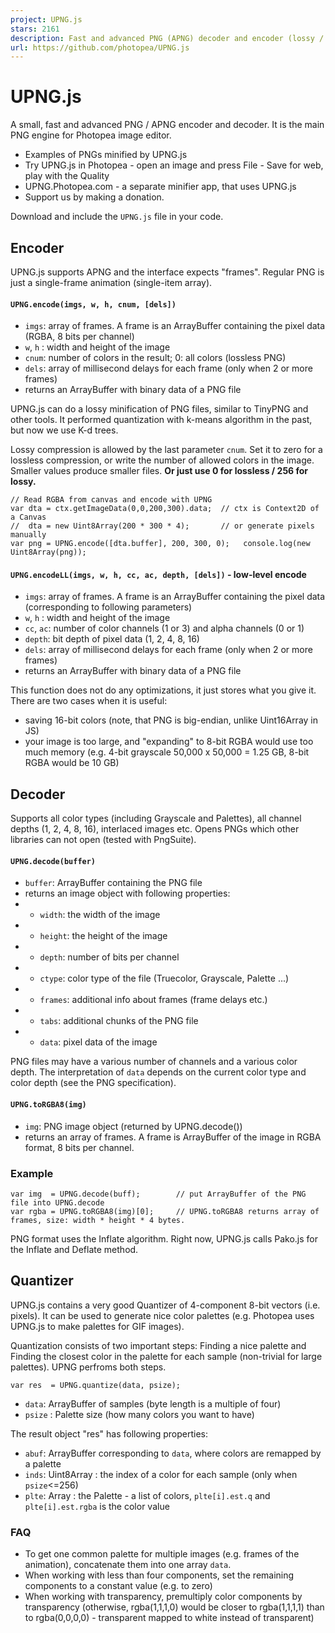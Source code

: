 ```yaml
---
project: UPNG.js
stars: 2161
description: Fast and advanced PNG (APNG) decoder and encoder (lossy / lossless)
url: https://github.com/photopea/UPNG.js
---
```


UPNG.js
=======

A small, fast and advanced PNG / APNG encoder and decoder. It is the main PNG engine for Photopea image editor.

-   Examples of PNGs minified by UPNG.js
-   Try UPNG.js in Photopea - open an image and press File - Save for web, play with the Quality
-   UPNG.Photopea.com - a separate minifier app, that uses UPNG.js
-   Support us by making a donation.

Download and include the `UPNG.js` file in your code.

Encoder
-------

UPNG.js supports APNG and the interface expects "frames". Regular PNG is just a single-frame animation (single-item array).

#### `UPNG.encode(imgs, w, h, cnum, [dels])`

-   `imgs`: array of frames. A frame is an ArrayBuffer containing the pixel data (RGBA, 8 bits per channel)
-   `w`, `h` : width and height of the image
-   `cnum`: number of colors in the result; 0: all colors (lossless PNG)
-   `dels`: array of millisecond delays for each frame (only when 2 or more frames)
-   returns an ArrayBuffer with binary data of a PNG file

UPNG.js can do a lossy minification of PNG files, similar to TinyPNG and other tools. It performed quantization with k-means algorithm in the past, but now we use K-d trees.

Lossy compression is allowed by the last parameter `cnum`. Set it to zero for a lossless compression, or write the number of allowed colors in the image. Smaller values produce smaller files. **Or just use 0 for lossless / 256 for lossy.**

```
// Read RGBA from canvas and encode with UPNG
var dta = ctx.getImageData(0,0,200,300).data;  // ctx is Context2D of a Canvas
//  dta = new Uint8Array(200 * 300 * 4);       // or generate pixels manually
var png = UPNG.encode([dta.buffer], 200, 300, 0);   console.log(new Uint8Array(png));
```

#### `UPNG.encodeLL(imgs, w, h, cc, ac, depth, [dels])` - low-level encode

-   `imgs`: array of frames. A frame is an ArrayBuffer containing the pixel data (corresponding to following parameters)
-   `w`, `h` : width and height of the image
-   `cc`, `ac`: number of color channels (1 or 3) and alpha channels (0 or 1)
-   `depth`: bit depth of pixel data (1, 2, 4, 8, 16)
-   `dels`: array of millisecond delays for each frame (only when 2 or more frames)
-   returns an ArrayBuffer with binary data of a PNG file

This function does not do any optimizations, it just stores what you give it. There are two cases when it is useful:

-   saving 16-bit colors (note, that PNG is big-endian, unlike Uint16Array in JS)
-   your image is too large, and "expanding" to 8-bit RGBA would use too much memory (e.g. 4-bit grayscale 50,000 x 50,000 = 1.25 GB, 8-bit RGBA would be 10 GB)

Decoder
-------

Supports all color types (including Grayscale and Palettes), all channel depths (1, 2, 4, 8, 16), interlaced images etc. Opens PNGs which other libraries can not open (tested with PngSuite).

#### `UPNG.decode(buffer)`

-   `buffer`: ArrayBuffer containing the PNG file
-   returns an image object with following properties:
-   -   `width`: the width of the image
-   -   `height`: the height of the image
-   -   `depth`: number of bits per channel
-   -   `ctype`: color type of the file (Truecolor, Grayscale, Palette ...)
-   -   `frames`: additional info about frames (frame delays etc.)
-   -   `tabs`: additional chunks of the PNG file
-   -   `data`: pixel data of the image

PNG files may have a various number of channels and a various color depth. The interpretation of `data` depends on the current color type and color depth (see the PNG specification).

#### `UPNG.toRGBA8(img)`

-   `img`: PNG image object (returned by UPNG.decode())
-   returns an array of frames. A frame is ArrayBuffer of the image in RGBA format, 8 bits per channel.

### Example

```
var img  = UPNG.decode(buff);        // put ArrayBuffer of the PNG file into UPNG.decode
var rgba = UPNG.toRGBA8(img)[0];     // UPNG.toRGBA8 returns array of frames, size: width * height * 4 bytes.
```

PNG format uses the Inflate algorithm. Right now, UPNG.js calls Pako.js for the Inflate and Deflate method.

Quantizer
---------

UPNG.js contains a very good Quantizer of 4-component 8-bit vectors (i.e. pixels). It can be used to generate nice color palettes (e.g. Photopea uses UPNG.js to make palettes for GIF images).

Quantization consists of two important steps: Finding a nice palette and Finding the closest color in the palette for each sample (non-trivial for large palettes). UPNG perfroms both steps.

```
var res  = UPNG.quantize(data, psize);
```

-   `data`: ArrayBuffer of samples (byte length is a multiple of four)
-   `psize` : Palette size (how many colors you want to have)

The result object "res" has following properties:

-   `abuf`: ArrayBuffer corresponding to `data`, where colors are remapped by a palette
-   `inds`: Uint8Array : the index of a color for each sample (only when `psize`<=256)
-   `plte`: Array : the Palette - a list of colors, `plte[i].est.q` and `plte[i].est.rgba` is the color value

### FAQ

-   To get one common palette for multiple images (e.g. frames of the animation), concatenate them into one array `data`.
-   When working with less than four components, set the remaining components to a constant value (e.g. to zero)
-   When working with transparency, premultiply color components by transparency (otherwise, rgba(1,1,1,0) would be closer to rgba(1,1,1,1) than to rgba(0,0,0,0) - transparent mapped to white instead of transparent)
